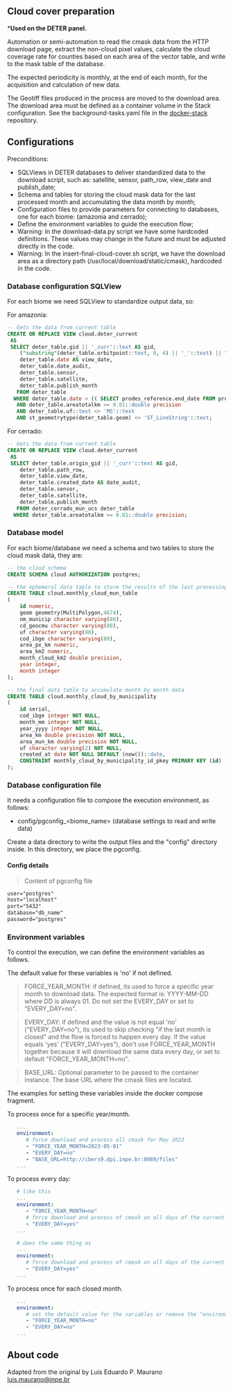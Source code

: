 ## Cloud cover preparation

***Used on the DETER panel.**

Automation or semi-automation to read the cmask data from the HTTP download page, extract the non-cloud pixel values, calculate the cloud coverage rate for counties based on each area of the vector table, and write to the mask table of the database.

The expected periodicity is monthly, at the end of each month, for the acquisition and calculation of new data.

The Geotiff files produced in the process are moved to the download area. The download area must be defined as a container volume in the Stack configuration. See the background-tasks.yaml file in the [docker-stack](https://github.com/terrabrasilis/docker-stacks.git) repository.

## Configurations

Preconditions:

 - SQLViews in DETER databases to deliver standardized data to the download script, such as: satellite, sensor, path_row, view_date and publish_date;
 - Schema and tables for storing the cloud mask data for the last processed month and accumulating the data month by month;
 - Configuration files to provide parameters for connecting to databases, one for each biome: (amazonia and cerrado);
 - Define the environment variables to guide the execution flow;
 - Warning: In the download-data.py script we have some hardcoded definitions. These values may change in the future and must be adjusted directly in the code.
 - Warning: In the insert-final-cloud-cover.sh script, we have the download area as a directory path (/usr/local/download/static/cmask), hardcoded in the code.

### Database configuration SQLView

For each biome we need SQLView to standardize output data, so:

For amazonia:
```sql
-- Gets the data from current table
CREATE OR REPLACE VIEW cloud.deter_current
 AS
 SELECT deter_table.gid || '_curr'::text AS gid,
    ("substring"(deter_table.orbitpoint::text, 0, 4) || '_'::text) || "substring"(deter_table.orbitpoint::text, 4) AS path_row,
    deter_table.date AS view_date,
    deter_table.date_audit,
    deter_table.sensor,
    deter_table.satellite,
    deter_table.publish_month
   FROM deter_table
  WHERE deter_table.date > (( SELECT prodes_reference.end_date FROM prodes_reference))
   AND deter_table.areatotalkm >= 0.01::double precision
   AND deter_table.uf::text <> 'MS'::text
   AND st_geometrytype(deter_table.geom) <> 'ST_LineString'::text;


```

For cerrado:
```sql
-- Gets the data from current table
CREATE OR REPLACE VIEW cloud.deter_current
 AS
 SELECT deter_table.origin_gid || '_curr'::text AS gid,
    deter_table.path_row,
    deter_table.view_date,
    deter_table.created_date AS date_audit,
    deter_table.sensor,
    deter_table.satellite,
    deter_table.publish_month
   FROM deter_cerrado_mun_ucs deter_table
  WHERE deter_table.areatotalkm >= 0.01::double precision;
```

### Database model

For each biome/database we need a schema and two tables to store the cloud mask data, they are:

```sql
-- the cloud schema
CREATE SCHEMA cloud AUTHORIZATION postgres;

-- the ephemeral data table to store the results of the last processing
CREATE TABLE cloud.monthly_cloud_mun_table
(
    id numeric,
    geom geometry(MultiPolygon,4674),
    nm_municip character varying(80),
    cd_geocmu character varying(80),
    uf character varying(80),
    cod_ibge character varying(80),
    area_px_km numeric,
    area_km2 numeric,
    month_cloud_km2 double precision,
    year integer,
    month integer
);

-- the final data table to accumulate month by month data
CREATE TABLE cloud.monthly_cloud_by_municipality
(
    id serial,
    cod_ibge integer NOT NULL,
    month_mm integer NOT NULL,
    year_yyyy integer NOT NULL,
    area_km double precision NOT NULL,
    area_mun_km double precision NOT NULL,
    uf character varying(2) NOT NULL,
    created_at date NOT NULL DEFAULT (now())::date,
    CONSTRAINT monthly_cloud_by_municipality_id_pkey PRIMARY KEY (id)
);
```

### Database configuration file

It needs a configuration file to compose the execution environment, as follows:

 - config/pgconfig_<biome_name> (database settings to read and write data)

Create a data directory to write the output files and the "config" directory inside. In this directory, we place the pgconfig.

#### Config details

 > Content of pgconfig file
```txt
user="postgres"
host="localhost"
port="5432"
database="db_name"
password="postgres"
```

### Environment variables

To control the execution, we can define the environment variables as follows.

The default value for these variables is 'no' if not defined.

 > FORCE_YEAR_MONTH: if defined, its used to force a specific year month to download data. The expected format is: YYYY-MM-DD where DD is always 01. Do not set the EVERY_DAY or set to "EVERY_DAY=no".

 > EVERY_DAY: if defined and the value is not  equal 'no' ("EVERY_DAY=no"), its used to skip checking "if the last month is closed" and the flow is forced to happen every day. If the value equals 'yes' ("EVERY_DAY=yes"), don't use FORCE_YEAR_MONTH together because it will download the same data every day, or set to default "FORCE_YEAR_MONTH=no".

 > BASE_URL: Optional parameter to be passed to the container instance. The base URL where the cmask files are located.

The examples for setting these variables inside the docker compose fragment.

To process once for a specific year/month.
```yaml
   ...
   environment:
      # force download and process all cmask for May 2023
      - "FORCE_YEAR_MONTH=2023-05-01"
      - "EVERY_DAY=no"
      - "BASE_URL=http://cbers9.dpi.inpe.br:8089/files"
   ...
```

To process every day:
```yaml
   # like this
   ...
   environment:
      - "FORCE_YEAR_MONTH=no"
      # force download and process of cmask on all days of the current month
      - "EVERY_DAY=yes"
   ...

   # does the same thing as
   ...
   environment:
      # force download and process of cmask on all days of the current month
      - "EVERY_DAY=yes"
   ...
```

To process once for each closed month.
```yaml
   ...
   environment:
      # set the default value for the variables or remove the "environment" block from the compose
      - "FORCE_YEAR_MONTH=no"
      - "EVERY_DAY=no"
   ...
```

## About code

Adapted from the original by Luis Eduardo P. Maurano <luis.maurano@inpe.br>